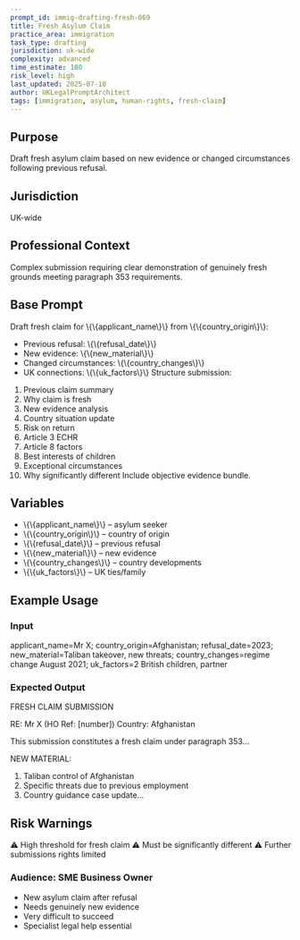 ```yaml
---
prompt_id: immig-drafting-fresh-069
title: Fresh Asylum Claim
practice_area: immigration
task_type: drafting
jurisdiction: uk-wide
complexity: advanced
time_estimate: 180
risk_level: high
last_updated: 2025-07-10
author: UKLegalPromptArchitect
tags: [immigration, asylum, human-rights, fresh-claim]
---
```


## Purpose
Draft fresh asylum claim based on new evidence or changed circumstances following previous refusal.

## Jurisdiction
UK-wide

## Professional Context
Complex submission requiring clear demonstration of genuinely fresh grounds meeting paragraph 353 requirements.

## Base Prompt
Draft fresh claim for \\{\\{applicant_name\\}\\} from \\{\\{country_origin\\}\\}:
- Previous refusal: \\{\\{refusal_date\\}\\}
- New evidence: \\{\\{new_material\\}\\}
- Changed circumstances: \\{\\{country_changes\\}\\}
- UK connections: \\{\\{uk_factors\\}\\}
Structure submission:
1. Previous claim summary
2. Why claim is fresh
3. New evidence analysis
4. Country situation update
5. Risk on return
6. Article 3 ECHR
7. Article 8 factors
8. Best interests of children
9. Exceptional circumstances
10. Why significantly different
Include objective evidence bundle.

## Variables
- \\{\\{applicant_name\\}\\} – asylum seeker
- \\{\\{country_origin\\}\\} – country of origin
- \\{\\{refusal_date\\}\\} – previous refusal
- \\{\\{new_material\\}\\} – new evidence
- \\{\\{country_changes\\}\\} – country developments
- \\{\\{uk_factors\\}\\} – UK ties/family

## Example Usage
### Input
applicant_name=Mr X; country_origin=Afghanistan; refusal_date=2023; new_material=Taliban takeover, new threats; country_changes=regime change August 2021; uk_factors=2 British children, partner

### Expected Output
FRESH CLAIM SUBMISSION

RE: Mr X (HO Ref: [number])
Country: Afghanistan

This submission constitutes a fresh claim under paragraph 353...

NEW MATERIAL:
1. Taliban control of Afghanistan
2. Specific threats due to previous employment
3. Country guidance case update...

## Risk Warnings
⚠️ High threshold for fresh claim
⚠️ Must be significantly different
⚠️ Further submissions rights limited

### Audience: SME Business Owner
- New asylum claim after refusal
- Needs genuinely new evidence
- Very difficult to succeed
- Specialist legal help essential

